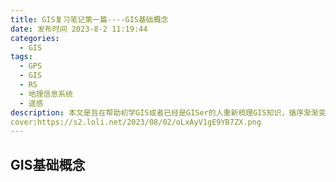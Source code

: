 ```yaml
---
title: GIS复习笔记第一篇----GIS基础概念
date: 发布时间 2023-8-2 11:19:44
categories:
  - GIS
tags:
  - GPS
  - GIS
  - RS
  - 地理信息系统
  - 遥感
description: 本文是旨在帮助初学GIS或者已经是GISer的人重新梳理GIS知识，循序渐渐变成GIS专家的文章。
cover:https://s2.loli.net/2023/08/02/oLxAyV1gE9YB7ZX.png
---
```

## GIS基础概念
